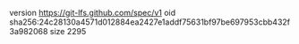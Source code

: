 version https://git-lfs.github.com/spec/v1
oid sha256:24c28130a4571d012884ea2427e1addf75631bf97be697953cbb432f3a982068
size 2295
